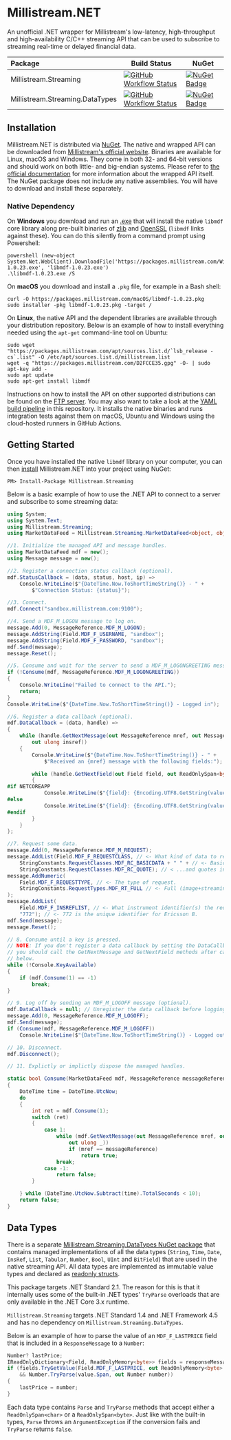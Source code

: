 # Millistream.NET

An unofficial .NET wrapper for Millistream's low-latency, high-throughput and high-availability C/C++ streaming API that can be used to subscribe to streaming real-time or delayed financial data.

| Package | Build Status | NuGet  |
| :------------ |-------------| -------------|
| Millistream.Streaming | [![GitHub Workflow Status](https://img.shields.io/github/workflow/status/mgnsm/Millistream.NET/Millistream.Streaming?label=GitHub%20Actions&logo=GitHub)](https://github.com/mgnsm/Millistream.NET/actions?query=workflow%3AMillistream.Streaming) | [![NuGet Badge](https://img.shields.io/nuget/v/Millistream.Streaming.svg)](http://www.nuget.org/packages/Millistream.Streaming/) |
| Millistream.Streaming.DataTypes | [![GitHub Workflow Status](https://img.shields.io/github/workflow/status/mgnsm/Millistream.NET/Millistream.Streaming.DataTypes?label=GitHub%20Actions&logo=GitHub)](https://github.com/mgnsm/Millistream.NET/actions?query=workflow%3AMillistream.Streaming.DataTypes) | [![NuGet Badge](https://img.shields.io/nuget/v/Millistream.Streaming.DataTypes.svg)](http://www.nuget.org/packages/Millistream.Streaming.DataTypes/) |

## Installation
Millistream.NET is distributed via [NuGet](https://www.nuget.org/packages/Millistream.Streaming). The native and wrapped API can be downloaded from [Millistream's official website](https://packages.millistream.com/). Binaries are available for Linux, macOS and Windows. They come in both 32- and 64-bit versions and should work on both little- and big-endian systems. Please refer to [the official documentation](https://packages.millistream.com/documents/MDF%20C%20API.pdf) for more information about the wrapped API itself. The NuGet package does not include any native assemblies. You will have to download and install these separately.
### Native Dependency
On **Windows** you download and run an [.exe](https://packages.millistream.com/Windows/libmdf-1.0.23.exe) that will install the native `libmdf` core library along pre-built binaries of [zlib](http://zlib.net) and [OpenSSL](http://openssl.org/) (`libmdf` links against these). You can do this silently from a command prompt using Powershell:

    powershell (new-object System.Net.WebClient).DownloadFile('https://packages.millistream.com/Windows/libmdf-1.0.23.exe', 'libmdf-1.0.23.exe')
    .\libmdf-1.0.23.exe /S

On **macOS** you download and install a `.pkg` file, for example in a Bash shell:

    curl -O https://packages.millistream.com/macOS/libmdf-1.0.23.pkg 
    sudo installer -pkg libmdf-1.0.23.pkg -target /

On **Linux**, the native API and the dependent libraries are available through your distribution repository. Below is an example of how to install everything needed using the `apt-get` command-line tool on Ubuntu:

    sudo wget "https://packages.millistream.com/apt/sources.list.d/`lsb_release -cs`.list" -O /etc/apt/sources.list.d/millistream.list 
    wget -q "https://packages.millistream.com/D2FCCE35.gpg" -O- | sudo apt-key add - 
    sudo apt update
    sudo apt-get install libmdf

Instructions on how to install the API on other supported distributions can be found on the [FTP server](https://bit.ly/2wD2omK). You may also want to take a look at the [YAML build pipeline](.github/workflows/millistream.streaming.yml) in this repository. It installs the native binaries and runs integration tests against them on macOS, Ubuntu and Windows using the cloud-hosted runners in GitHub Actions.
## Getting Started
Once you have installed the native `libmdf` library on your computer, you can then [install](https://docs.microsoft.com/en-us/nuget/consume-packages/ways-to-install-a-package) Millistream.NET into your project using NuGet:

    PM> Install-Package Millistream.Streaming

Below is a basic example of how to use the .NET API to connect to a server and subscribe to some streaming data:

```cs
using System;
using System.Text;
using Millistream.Streaming;
using MarketDataFeed = Millistream.Streaming.MarketDataFeed<object, object>;

//1. Initialize the managed API and message handles.
using MarketDataFeed mdf = new();
using Message message = new();

//2. Register a connection status callback (optional).
mdf.StatusCallback = (data, status, host, ip) =>
    Console.WriteLine($"{DateTime.Now.ToShortTimeString()} - " +
        $"Connection Status: {status}");

//3. Connect.
mdf.Connect("sandbox.millistream.com:9100");

//4. Send a MDF_M_LOGON message to log on.
message.Add(0, MessageReference.MDF_M_LOGON);
message.AddString(Field.MDF_F_USERNAME, "sandbox");
message.AddString(Field.MDF_F_PASSWORD, "sandbox");
mdf.Send(message);
message.Reset();

//5. Consume and wait for the server to send a MDF_M_LOGONGREETING message.
if (!Consume(mdf, MessageReference.MDF_M_LOGONGREETING))
{
    Console.WriteLine("Failed to connect to the API.");
    return;
}
Console.WriteLine($"{DateTime.Now.ToShortTimeString()} - Logged in");

//6. Register a data callback (optional).
mdf.DataCallback = (data, handle) =>
{
    while (handle.GetNextMessage(out MessageReference mref, out MessageClasses mclass,
        out ulong insref))
    {
        Console.WriteLine($"{DateTime.Now.ToShortTimeString()} - " +
            $"Received an {mref} message with the following fields:");

        while (handle.GetNextField(out Field field, out ReadOnlySpan<byte> value))
        {
#if NETCOREAPP
            Console.WriteLine($"{field}: {Encoding.UTF8.GetString(value)}");
#else
            Console.WriteLine($"{field}: {Encoding.UTF8.GetString(value.ToArray())}");
#endif
        }
    }
};

//7. Request some data.
message.Add(0, MessageReference.MDF_M_REQUEST);
message.AddList(Field.MDF_F_REQUESTCLASS, // <- What kind of data to request.
    StringConstants.RequestClasses.MDF_RC_BASICDATA + " " + // <- Basic data
    StringConstants.RequestClasses.MDF_RC_QUOTE); // < ...and quotes in this case.
message.AddNumeric(
    Field.MDF_F_REQUESTTYPE, // <- The type of request.
    StringConstants.RequestTypes.MDF_RT_FULL // <- Full (image+streaming) in this case.
);
message.AddList(
    Field.MDF_F_INSREFLIST, // <- What instrument identifier(s) the request is for.
    "772"); // <- 772 is the unique identifier for Ericsson B.
mdf.Send(message);
message.Reset();

// 8. Consume until a key is pressed.
// NOTE: If you don't register a data callback by setting the DataCallback property, 
// you should call the GetNextMessage and GetNextField methods after calling Consume
// below.
while (!Console.KeyAvailable)
{
    if (mdf.Consume(1) == -1)
        break;
}

// 9. Log off by sending an MDF_M_LOGOFF message (optional).
mdf.DataCallback = null; // Unregister the data callback before logging out.
message.Add(0, MessageReference.MDF_M_LOGOFF);
mdf.Send(message);
if (Consume(mdf, MessageReference.MDF_M_LOGOFF))
    Console.WriteLine($"{DateTime.Now.ToShortTimeString()} - Logged out");

// 10. Disconnect.
mdf.Disconnect();

// 11. Explictly or implictly dispose the managed handles.

static bool Consume(MarketDataFeed mdf, MessageReference messageReference)
{
    DateTime time = DateTime.UtcNow;
    do
    {
        int ret = mdf.Consume(1);
        switch (ret)
        {
            case 1:
                while (mdf.GetNextMessage(out MessageReference mref, out MessageClasses _,
                    out ulong _))
                    if (mref == messageReference)
                        return true;
                break;
            case -1:
                return false;
        }

    } while (DateTime.UtcNow.Subtract(time).TotalSeconds < 10);
    return false;
}
```
## Data Types
There is a separate [Millistream.Streaming.DataTypes NuGet package](http://www.nuget.org/packages/Millistream.Streaming.DataTypes/) that contains managed implementations of all the data types (`String`, `Time`, `Date`, `InsRef`, `List`, `Tabular`, `Number`, `Bool`, `UInt` and `BitField`) that are used in the native streaming API. All data types are implemented as immutable value types and declared as [readonly structs](https://docs.microsoft.com/en-us/dotnet/csharp/language-reference/builtin-types/struct#readonly-struct).

This package targets .NET Standard 2.1. The reason for this is that it internally uses some of the built-in .NET types' `TryParse` overloads that are only available in the .NET Core 3.x runtime. 

`Millistream.Streaming` targets .NET Standard 1.4 and .NET Framework 4.5 and has no dependency on `Millistream.Streaming.DataTypes`.

Below is an example of how to parse the value of an `MDF_F_LASTPRICE` field that is included in a `ResponseMessage` to a `Number`:

```cs
Number? lastPrice;
IReadOnlyDictionary<Field, ReadOnlyMemory<byte>> fields = responseMessage.Fields;
if (fields.TryGetValue(Field.MDF_F_LASTPRICE, out ReadOnlyMemory<byte> value)
    && Number.TryParse(value.Span, out Number number))
{
    lastPrice = number;
}
```

Each data type contains `Parse` and `TryParse` methods that accept either a `ReadOnlySpan<char>` or a `ReadOnlySpan<byte>`. Just like with the built-in types, `Parse` throws an `ArgumentException` if the conversion fails and `TryParse` returns `false`.

